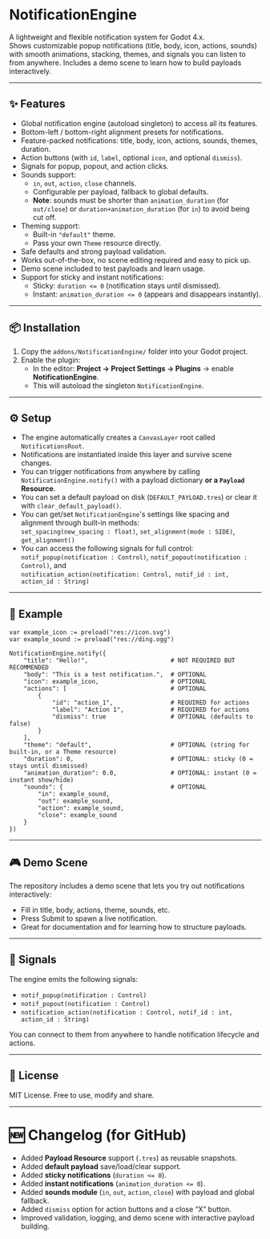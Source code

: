 # NotificationEngine

A lightweight and flexible notification system for Godot 4.x.  
Shows customizable popup notifications (title, body, icon, actions, sounds) with smooth animations, stacking, themes, and signals you can listen to from anywhere. Includes a demo scene to learn how to build payloads interactively.

---

## ✨ Features
- Global notification engine (autoload singleton) to access all its features.
- Bottom-left / bottom-right alignment presets for notifications.
- Feature-packed notifications: title, body, icon, actions, sounds, themes, duration.
- Action buttons (with `id`, `label`, optional `icon`, and optional `dismiss`).
- Signals for popup, popout, and action clicks.
- Sounds support:
  - `in`, `out`, `action`, `close` channels.
  - Configurable per payload, fallback to global defaults.
  - **Note**: sounds must be shorter than `animation_duration` (for `out/close`) or `duration+animation_duration` (for `in`) to avoid being cut off.
- Theming support:
  - Built-in `"default"` theme.
  - Pass your own `Theme` resource directly.
- Safe defaults and strong payload validation.
- Works out-of-the-box, no scene editing required and easy to pick up.
- Demo scene included to test payloads and learn usage.
- Support for sticky and instant notifications:
  - Sticky: `duration <= 0` (notification stays until dismissed).
  - Instant: `animation_duration <= 0` (appears and disappears instantly).

---

## 📦 Installation
1. Copy the `addons/NotificationEngine/` folder into your Godot project.
2. Enable the plugin:
   - In the editor: **Project → Project Settings → Plugins** → enable **NotificationEngine**.
   - This will autoload the singleton `NotificationEngine`.

---

## ⚙️ Setup
- The engine automatically creates a `CanvasLayer` root called `NotificationsRoot`.
- Notifications are instantiated inside this layer and survive scene changes.
- You can trigger notifications from anywhere by calling `NotificationEngine.notify()` with a payload dictionary **or a `Payload` Resource**.
- You can set a default payload on disk (`DEFAULT_PAYLOAD.tres`) or clear it with `clear_default_payload()`.
- You can get/set `NotificationEngine`'s settings like spacing and alignment through built-in methods:  
  `set_spacing(new_spacing : float)`, `set_alignment(mode : SIDE)`, `get_alignment()`
- You can access the following signals for full control:  
  `notif_popup(notification : Control)`, `notif_popout(notification : Control)`, and  
  `notification_action(notification: Control, notif_id : int, action_id : String)`

---

## 📝 Example

```gdscript
var example_icon := preload("res://icon.svg")
var example_sound := preload("res://ding.ogg")

NotificationEngine.notify({
	"title": "Hello!",                       # NOT REQUIRED BUT RECOMMENDED
	"body": "This is a test notification.",  # OPTIONAL
	"icon": example_icon,                    # OPTIONAL
	"actions": [                             # OPTIONAL
		{
			"id": "action_1",                # REQUIRED for actions
			"label": "Action 1",             # REQUIRED for actions
			"dismiss": true                  # OPTIONAL (defaults to false)
		}
	],
	"theme": "default",                      # OPTIONAL (string for built-in, or a Theme resource)
	"duration": 0,                           # OPTIONAL: sticky (0 = stays until dismissed)
	"animation_duration": 0.0,               # OPTIONAL: instant (0 = instant show/hide)
	"sounds": {                              # OPTIONAL
		"in": example_sound,
		"out": example_sound,
		"action": example_sound,
		"close": example_sound
	}
})
```

---

## 🎮 Demo Scene
The repository includes a demo scene that lets you try out notifications interactively:
- Fill in title, body, actions, theme, sounds, etc.
- Press Submit to spawn a live notification.
- Great for documentation and for learning how to structure payloads.

---

## 🔔 Signals
The engine emits the following signals:
- `notif_popup(notification : Control)`
- `notif_popout(notification : Control)`
- `notification_action(notification : Control, notif_id : int, action_id : String)`

You can connect to them from anywhere to handle notification lifecycle and actions.

---

## 📜 License
MIT License. Free to use, modify and share.

---

# 🆕 Changelog (for GitHub)
- Added **Payload Resource** support (`.tres`) as reusable snapshots.  
- Added **default payload** save/load/clear support.  
- Added **sticky notifications** (`duration <= 0`).  
- Added **instant notifications** (`animation_duration <= 0`).  
- Added **sounds module** (`in`, `out`, `action`, `close`) with payload and global fallback.  
- Added `dismiss` option for action buttons and a close “X” button.  
- Improved validation, logging, and demo scene with interactive payload building.  
